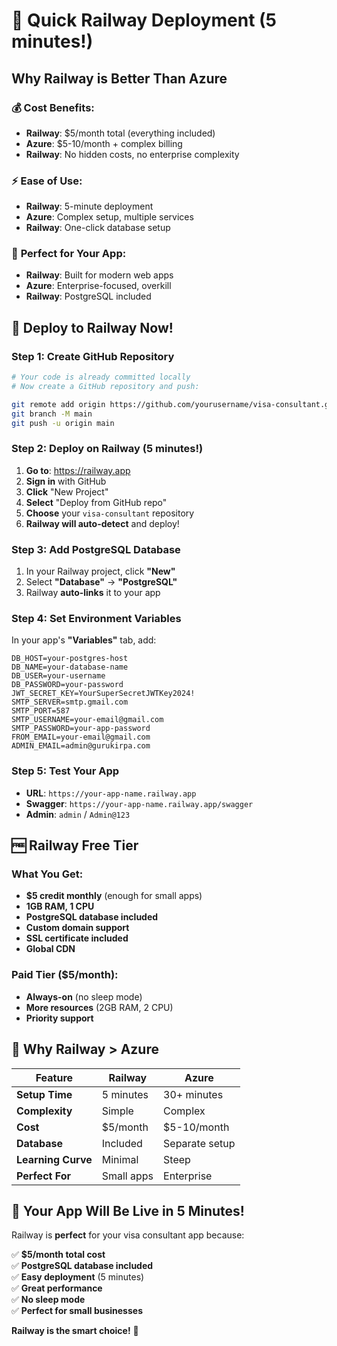 # 🚀 Quick Railway Deployment (5 minutes!)

## Why Railway is Better Than Azure

### 💰 **Cost Benefits:**
- **Railway**: $5/month total (everything included)
- **Azure**: $5-10/month + complex billing
- **Railway**: No hidden costs, no enterprise complexity

### ⚡ **Ease of Use:**
- **Railway**: 5-minute deployment
- **Azure**: Complex setup, multiple services
- **Railway**: One-click database setup

### 🎯 **Perfect for Your App:**
- **Railway**: Built for modern web apps
- **Azure**: Enterprise-focused, overkill
- **Railway**: PostgreSQL included

## 🚀 **Deploy to Railway Now!**

### Step 1: Create GitHub Repository
```bash
# Your code is already committed locally
# Now create a GitHub repository and push:

git remote add origin https://github.com/yourusername/visa-consultant.git
git branch -M main
git push -u origin main
```

### Step 2: Deploy on Railway (5 minutes!)
1. **Go to**: https://railway.app
2. **Sign in** with GitHub
3. **Click** "New Project"
4. **Select** "Deploy from GitHub repo"
5. **Choose** your `visa-consultant` repository
6. **Railway will auto-detect** and deploy!

### Step 3: Add PostgreSQL Database
1. In your Railway project, click **"New"**
2. Select **"Database"** → **"PostgreSQL"**
3. Railway **auto-links** it to your app

### Step 4: Set Environment Variables
In your app's **"Variables"** tab, add:
```
DB_HOST=your-postgres-host
DB_NAME=your-database-name
DB_USER=your-username
DB_PASSWORD=your-password
JWT_SECRET_KEY=YourSuperSecretJWTKey2024!
SMTP_SERVER=smtp.gmail.com
SMTP_PORT=587
SMTP_USERNAME=your-email@gmail.com
SMTP_PASSWORD=your-app-password
FROM_EMAIL=your-email@gmail.com
ADMIN_EMAIL=admin@gurukirpa.com
```

### Step 5: Test Your App
- **URL**: `https://your-app-name.railway.app`
- **Swagger**: `https://your-app-name.railway.app/swagger`
- **Admin**: `admin` / `Admin@123`

## 🆓 **Railway Free Tier**

### What You Get:
- **$5 credit monthly** (enough for small apps)
- **1GB RAM, 1 CPU**
- **PostgreSQL database included**
- **Custom domain support**
- **SSL certificate included**
- **Global CDN**

### Paid Tier ($5/month):
- **Always-on** (no sleep mode)
- **More resources** (2GB RAM, 2 CPU)
- **Priority support**

## 🎯 **Why Railway > Azure**

| Feature | Railway | Azure |
|---------|---------|-------|
| **Setup Time** | 5 minutes | 30+ minutes |
| **Complexity** | Simple | Complex |
| **Cost** | $5/month | $5-10/month |
| **Database** | Included | Separate setup |
| **Learning Curve** | Minimal | Steep |
| **Perfect For** | Small apps | Enterprise |

## 🚀 **Your App Will Be Live in 5 Minutes!**

Railway is **perfect** for your visa consultant app because:

✅ **$5/month total cost**  
✅ **PostgreSQL database included**  
✅ **Easy deployment** (5 minutes)  
✅ **Great performance**  
✅ **No sleep mode**  
✅ **Perfect for small businesses**  

**Railway is the smart choice!** 🎉 
